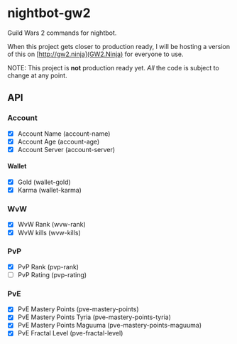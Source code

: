 # nightbot-gw2
Guild Wars 2 commands for nightbot.

When this project gets closer to production ready, I will be hosting a version of this on [http://gw2.ninja](GW2.Ninja) for everyone to use.

NOTE: This project is **not** production ready yet. *All* the code is subject to change at any point. 

## API

### Account

- [x] Account Name (account-name)
- [x] Account Age (account-age)
- [x] Account Server (account-server)

#### Wallet

- [x] Gold (wallet-gold)
- [x] Karma (wallet-karma)
 
### WvW
- [x] WvW Rank (wvw-rank)
- [x] WvW kills (wvw-kills)

### PvP
- [x] PvP Rank (pvp-rank)
- [ ] PvP Rating (pvp-rating)

### PvE
- [x] PvE Mastery Points (pve-mastery-points)
- [x] PvE Mastery Points Tyria (pve-mastery-points-tyria)
- [x] PvE Mastery Points Maguuma (pve-mastery-points-maguuma)
- [x] PvE Fractal Level (pve-fractal-level)